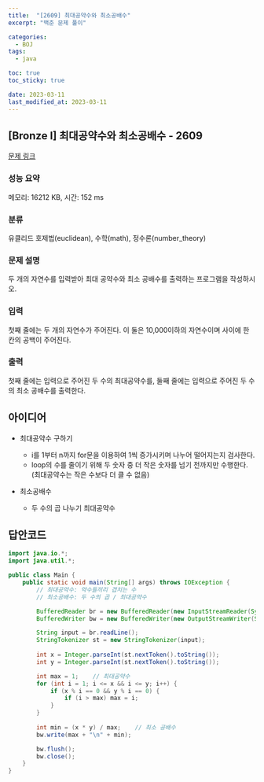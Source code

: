 ```yaml
---
title:  "[2609] 최대공약수와 최소공배수"
excerpt: "백준 문제 풀이"

categories:
  - BOJ
tags:
  - java

toc: true
toc_sticky: true

date: 2023-03-11
last_modified_at: 2023-03-11
---
```

## [Bronze I] 최대공약수와 최소공배수 - 2609 

[문제 링크](https://www.acmicpc.net/problem/2609) 

### 성능 요약

메모리: 16212 KB, 시간: 152 ms

### 분류

유클리드 호제법(euclidean), 수학(math), 정수론(number_theory)

### 문제 설명

<p>두 개의 자연수를 입력받아 최대 공약수와 최소 공배수를 출력하는 프로그램을 작성하시오.</p>

### 입력 

 <p>첫째 줄에는 두 개의 자연수가 주어진다. 이 둘은 10,000이하의 자연수이며 사이에 한 칸의 공백이 주어진다.</p>

### 출력 

 <p>첫째 줄에는 입력으로 주어진 두 수의 최대공약수를, 둘째 줄에는 입력으로 주어진 두 수의 최소 공배수를 출력한다.</p>


## 아이디어
- 최대공약수 구하기
    - i를 1부터 n까지 for문을 이용하여 1씩 증가시키며 나누어 떨어지는지 검사한다.  
    - loop의 수를 줄이기 위해 두 숫자 중 더 작은 숫자를 넘기 전까지만 수행한다.(최대공약수는 작은 수보다 더 클 수 없음)  

- 최소공배수
    - 두 수의 곱 나누기 최대공약수

## 답안코드
```java
import java.io.*;
import java.util.*;

public class Main {
    public static void main(String[] args) throws IOException {
        // 최대공약수: 약수들끼리 겹치는 수
        // 최소공배수: 두 수의 곱 / 최대공약수

        BufferedReader br = new BufferedReader(new InputStreamReader(System.in));
        BufferedWriter bw = new BufferedWriter(new OutputStreamWriter(System.out));

        String input = br.readLine();
        StringTokenizer st = new StringTokenizer(input);
        
        int x = Integer.parseInt(st.nextToken().toString());
        int y = Integer.parseInt(st.nextToken().toString());

        int max = 1;    // 최대공약수
        for (int i = 1; i <= x && i <= y; i++) {
            if (x % i == 0 && y % i == 0) {
                if (i > max) max = i;
            }
        }
        
        int min = (x * y) / max;    // 최소 공배수
        bw.write(max + "\n" + min);

        bw.flush();
        bw.close();
    }
}
```